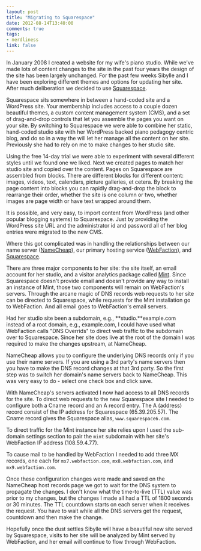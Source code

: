 ```yaml
---
layout: post
title: "Migrating to Squarespace"
date: 2012-08-14T13:40:00
comments: true
tags:
- nerdliness
link: false
---
```

In January 2008 I created a website for my wife's piano studio. While we've made lots of content changes to the site in the past four years the design of the site has been largely unchanged. For the past few weeks Sibylle and I have been exploring different themes and options for updating her site. After much deliberation we decided to use [Squarespace](http://squarespace.com "Squarespace"). 

Squarespace sits somewhere in between a hand-coded site and a WordPress site. Your membership includes access to a couple dozen beautiful themes, a custom content management system (CMS), and a set of drag-and-drop controls that let you assemble the pages you want on your site. By switching to Squarespace we were able to combine her static, hand-coded studio site with her WordPress backed piano pedagogy centric blog, and do so in a way the will let her manage all the content on her site. Previously she had to rely on me to make changes to her studio site.

Using the free 14-day trial we were able to experiment with several different styles until we found one we liked. Next we created pages to match her studio site and copied over the content. Pages on Squarespace are assembled from blocks. There are different blocks for different content: images, videos, text, calendars, picture galleries, et cetera. By breaking the page content into blocks you can rapidly drag-and-drop the block to rearrange their order, whether the site is one column or two, whether images are page width or have text wrapped around them.

It is possible, and very easy, to import content from WordPress (and other popular blogging systems) to Squarespace. Just by providing the WordPress site URL and the administrator id and password all of her blog entries were migrated to the new CMS.

Where this got complicated was in handling the relationships between our name server ([NameCheap](http://namecheap.com "NameCheap")), our primary hosting service ([WebFaction](http://webfcation.com "WebFaction")), and [Squarespace](http://squarespace.com "Squarespace"). 

There are three major components to her site: the site itself, an email account for her studio, and a visitor analytics package called [Mint](http://haveamint.com "Mint"). Since Squarespace doesn't provide email and doesn't provide any way to install an instance of Mint, those two components will remain on WebFaction's servers. Through the arcane magic of DNS records web requests to her site can be directed to Squarespace, while requests for the Mint installation go to WebFaction. And all email goes to WebFaction's email servers.

Had her studio site been a subdomain, e.g., **studio.**example.com instead of a root domain, e.g., example.com, I could have used what WebFaction calls "DNS Overrids" to direct web traffic to the subdomain over to Squarespace. Since her site does live at the root of the domain I was required to make the changes upstream, at NameCheap. 

NameCheap allows you to configure the underlying DNS records only if you use their name servers. If you are using a 3rd party's name servers then you have to make the DNS record changes at that 3rd party. So the first step was to switch her domain's name servers back to NameCheap. This was very easy to do - select one check box and click save. 

With NameCheap's servers activated I now had access to all DNS records for the site. To direct web requests to the new Squarespace site I needed to configure both a Cname record and an A record entry. The A (address) record consist of the IP address for Squarespace (65.39.205.57). The Cname record gives the Squarespace alias, `www.squarespace6.com`.

To direct traffic for the Mint instance her site relies upon I used the sub-domain settings section to pair the `mint` subdomain with her site's WebFaction IP address (108.59.4.77).

To cause mail to be handled by WebFaction I needed to add three MX records, one each for `mx7.webfaction.com`, `mx8.webfaction.com`, and `mx9.webfaction.com`.

Once these configuration changes were made and saved on the NameCheap host records page we got to wait for the DNS system to propagate the changes. I don't know what the time-to-live (TTL) value was prior to my changes, but the changes I made all had a TTL of 1800 seconds or 30 minutes. The TTL countdown starts on each server when it receives the request. You have to wait while all the DNS servers get the request, countdown and then make the change.

Hopefully once the dust settles Sibylle will have a beautiful new site served by Squarespace, visits to her site will be analyzed by Mint served by WebFaction, and her email will continue to flow through WebFaction. 
